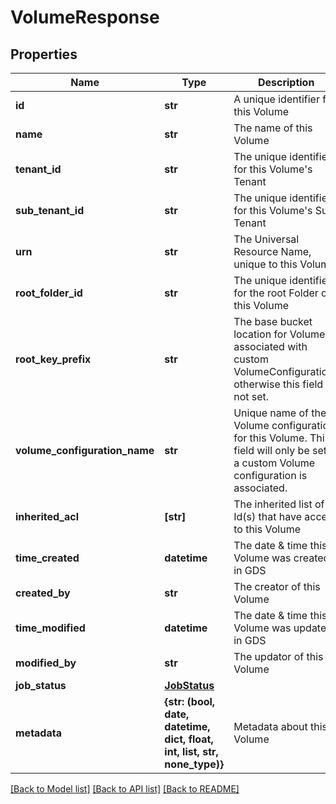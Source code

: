 # VolumeResponse


## Properties
Name | Type | Description | Notes
------------ | ------------- | ------------- | -------------
**id** | **str** | A unique identifier for this Volume | [optional] 
**name** | **str** | The name of this Volume | [optional] 
**tenant_id** | **str** | The unique identifier for this Volume&#39;s Tenant | [optional] 
**sub_tenant_id** | **str** | The unique identifier for this Volume&#39;s Sub Tenant | [optional] 
**urn** | **str** | The Universal Resource Name, unique to this Volume | [optional] 
**root_folder_id** | **str** | The unique identifier for the root Folder of this Volume | [optional] 
**root_key_prefix** | **str** | The base bucket location for Volumes associated with custom VolumeConfigurations otherwise this field is not set. | [optional] 
**volume_configuration_name** | **str** | Unique name of the Volume configuration for this Volume.  This field will only be set if a custom Volume configuration is associated. | [optional] 
**inherited_acl** | **[str]** | The inherited list of Id(s) that have access to this Volume | [optional] 
**time_created** | **datetime** | The date &amp; time this Volume was created, in GDS | [optional] 
**created_by** | **str** | The creator of this Volume | [optional] 
**time_modified** | **datetime** | The date &amp; time this Volume was updated, in GDS | [optional] 
**modified_by** | **str** | The updator of this Volume | [optional] 
**job_status** | [**JobStatus**](JobStatus.md) |  | [optional] 
**metadata** | **{str: (bool, date, datetime, dict, float, int, list, str, none_type)}** | Metadata about this Volume | [optional] 

[[Back to Model list]](../README.md#documentation-for-models) [[Back to API list]](../README.md#documentation-for-api-endpoints) [[Back to README]](../README.md)


